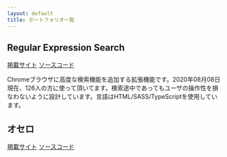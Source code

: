 ```yaml
---
layout: default
title: ポートフォリオ一覧
---
```

<h2>Regular Expression Search</h2>
<a href="https://chrome.google.com/webstore/detail/regular-expression-search/mjhoonbmfplgchoobbcjggndgdbomdhl?hl=ja">掲載サイト</a>
<a href="https://github.com/penguinshunya/regular-expression-search">ソースコード</a>
<p>Chromeブラウザに高度な検索機能を追加する拡張機能です。2020年08月08日現在、126人の方に使って頂いてます。検索途中であってもユーザの操作性を損なわないように設計しています。言語はHTML/SASS/TypeScriptを使用しています。</p>
<h2>オセロ</h2>
<a href="/programs/othello/">掲載サイト</a>
<a href="https://github.com/penguinshunya/penguinshunya.github.io/tree/master/programs/othello">ソースコード</a>
<p></p>